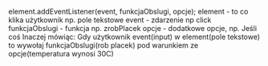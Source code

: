 element.addEventListener(event, funkcjaObslugi, opcje);
element - to co klika użytkownik np. pole tekstowe
event - zdarzenie np click
funkcjaObslugi - funkcja np. zrobPlacek
opcje - dodatkowe opcje, np. Jeśli coś
Inaczej mówiąc: Gdy użytkownik event(input) w element(pole tekstowe) to wywołaj funkcjaObslugi(rob placek) pod warunkiem ze opcje(temperatura wynosi 30C)

